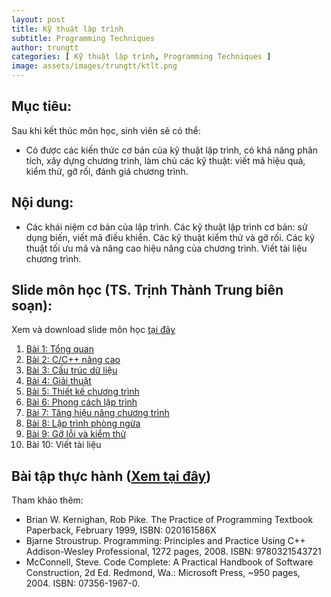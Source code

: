 ```yaml
---
layout: post
title: Kỹ thuật lập trình
subtitle: Programming Techniques
author: trungtt
categories: [ Kỹ thuật lập trình, Programming Techniques ]
image: assets/images/trungtt/ktlt.png
---
```


## Mục tiêu:

Sau khi kết thúc môn học, sinh viên sẽ có thể:

- Có được các kiến thức cơ bản của kỹ thuật lập trình, có khả năng phân tích, xây dựng chương trình, làm chủ các kỹ thuật: viết mã hiệu quả, kiểm thử, gỡ rối, đánh giá chương trình. 

## Nội dung:

- Các khái niệm cơ bản của lập trình. Các kỹ thuật lập trình cơ bản: sử dụng biến, viết mã điều khiển. Các kỹ thuật kiểm thử và gỡ rối. Các kỹ thuật tối ưu mã và nâng cao hiệu năng của chương trình. Viết tài liệu chương trình.

## Slide môn học (TS. Trịnh Thành Trung biên soạn):

Xem và download slide môn học [tại đây](https://users.soict.hust.edu.vn/trungtt/?Resource___Slides___K%E1%BB%B9_thu%E1%BA%ADt_l%E1%BA%ADp_tr%C3%ACnh)

1. [Bài 1: Tổng quan](https://users.soict.hust.edu.vn/trungtt/uploads/slides/KTLT_Bai01.pdf)
2. [Bài 2: C/C++ nâng cao](https://users.soict.hust.edu.vn/trungtt/uploads/slides/KTLT_Bai02.pdf)
3. [Bài 3: Cấu trúc dữ liệu](https://users.soict.hust.edu.vn/trungtt/uploads/slides/KTLT_Bai03.pdf)
4. [Bài 4: Giải thuật](https://users.soict.hust.edu.vn/trungtt/uploads/slides/KTLT_Bai04.pdf)
5. [Bài 5: Thiết kế chương trình](https://users.soict.hust.edu.vn/trungtt/uploads/slides/KTLT_Bai05.pdf)
6. [Bài 6: Phong cách lập trình](https://users.soict.hust.edu.vn/trungtt/uploads/slides/KTLT_Bai06.pdf)
7. [Bài 7: Tăng hiệu năng chương trình](https://users.soict.hust.edu.vn/trungtt/uploads/slides/KTLT_Bai07.pdf)
8. [Bài 8: Lập trình phòng ngừa](https://users.soict.hust.edu.vn/trungtt/uploads/slides/KTLT_Bai08.pdf)
9. [Bài 9: Gỡ lỗi và kiểm thử](https://users.soict.hust.edu.vn/trungtt/uploads/slides/KTLT_Bai09.pdf)
10. Bài 10: Viết tài liệu

Bài tập thực hành ([Xem tại đây](https://docs.google.com/document/d/0B6HCn9f_dk0VdkRCejcyV1ZBNTg/edit?usp=sharing&ouid=101868121173712839710&resourcekey=0-1yjW6WFdGEpc8Py0P_R-8w&rtpof=true&sd=true))
-----
Tham khảo thêm:
- Brian W. Kernighan, Rob Pike. The Practice of Programming Textbook Paperback, February 1999, ISBN: 020161586X
- Bjarne Stroustrup.  Programming: Principles and Practice Using C++ Addison-Wesley Professional, 1272 pages, 2008. ISBN: 9780321543721
- McConnell, Steve. Code Complete: A Practical Handbook of Software Construction, 2d Ed. Redmond, Wa.: Microsoft Press, ~950 pages, 2004. ISBN: 07356-1967-0.